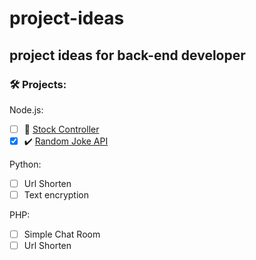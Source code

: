# project-ideas
## project ideas for back-end developer

### 🛠 Projects:

Node.js:
- [ ] 🚧 [Stock Controller](https://github.com/JohnRoniel/stock-controller) 
- [x] ✔️ [Random Joke API](https://github.com/JohnRoniel/RandomJoke)

Python:
- [ ] Url Shorten
- [ ] Text encryption

PHP:
- [ ] Simple Chat Room
- [ ] Url Shorten
